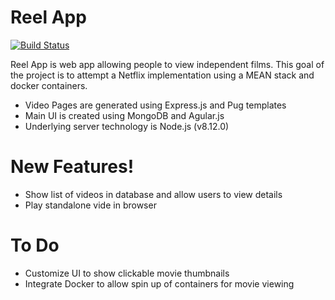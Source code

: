 # Reel App

[![Build Status](https://cloud.drone.io/api/badges/helenbelen/reelapp/status.svg)](https://cloud.drone.io/helenbelen/reelapp)

Reel App is web app allowing people to view independent films. This goal of the project is to
attempt a Netflix implementation using a MEAN stack and docker containers.

  - Video Pages are generated using Express.js and Pug templates
  - Main UI is created using MongoDB and Agular.js
  - Underlying server technology is Node.js (v8.12.0)


# New Features!

  - Show list of videos in database and allow users to view details
  - Play standalone vide in browser

# To Do
- Customize UI to show clickable movie thumbnails
- Integrate Docker to allow spin up of containers for movie viewing
